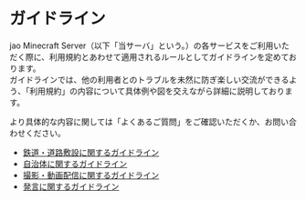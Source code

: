 # ガイドライン

jao Minecraft Server（以下「当サーバ」という。）の各サービスをご利用いただく際に、利用規約とあわせて適用されるルールとしてガイドラインを定めております。  
ガイドラインでは、他の利用者とのトラブルを未然に防ぎ楽しい交流ができるよう、「利用規約」の内容について具体例や図を交えながら詳細に説明しております。

より具体的な内容に関しては「よくあるご質問」をご確認いただくか、お問い合わせください。

- [鉄道・道路敷設に関するガイドライン](railways)
- [自治体に関するガイドライン](cities)
- [撮影・動画配信に関するガイドライン](broadcasts)
- [発言に関するガイドライン](communications)
